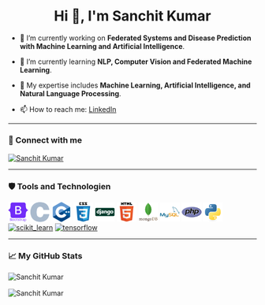 <h1 align="center">Hi 👋, I'm Sanchit Kumar</h1>

- 🔭 I’m currently working on **Federated Systems and Disease Prediction with Machine Learning and Artificial Intelligence**.

- 🌱 I’m currently learning **NLP, Computer Vision and Federated Machine Learning**.

- 🏹 My expertise includes **Machine Learning, Artificial Intelligence, and Natural Language Processing**.

- 📫 How to reach me: [LinkedIn](https://www.linkedin.com/in/sanchit-kumar-0952a616a/)

---

<h3 align="left">🤝 Connect with me</h3>

<p align="left">
  <a href="https://linkedin.com/in/sanchit-kumar-0952a616a" target="_blank"><img align="center" src="https://cdn.jsdelivr.net/npm/simple-icons@3.0.1/icons/linkedin.svg" alt="Sanchit Kumar" height="30" width="40" /></a>
</p>

---

<h3 align="left">🛡 Tools and Technologien</h3>

<p align="left">
  <a href="https://getbootstrap.com" target="_blank"><img src="https://raw.githubusercontent.com/devicons/devicon/master/icons/bootstrap/bootstrap-plain-wordmark.svg" alt="bootstrap" width="40" height="40"/></a> 
  <a href="https://www.cprogramming.com/" target="_blank"><img src="https://raw.githubusercontent.com/devicons/devicon/master/icons/c/c-original.svg" alt="c" width="40" height="40"/></a> 
  <a href="https://www.w3schools.com/cpp/" target="_blank"><img src="https://raw.githubusercontent.com/devicons/devicon/master/icons/cplusplus/cplusplus-original.svg" alt="cplusplus" width="40" height="40"/></a> 
  <a href="https://www.w3schools.com/css/" target="_blank"><img src="https://raw.githubusercontent.com/devicons/devicon/master/icons/css3/css3-original-wordmark.svg" alt="css3" width="40" height="40"/></a> 
  <a href="https://www.djangoproject.com/" target="_blank"><img src="https://raw.githubusercontent.com/devicons/devicon/master/icons/django/django-original.svg" alt="django" width="40" height="40"/></a> 
  <a href="https://www.w3.org/html/" target="_blank"><img src="https://raw.githubusercontent.com/devicons/devicon/master/icons/html5/html5-original-wordmark.svg" alt="html5" width="40" height="40"/></a> 
  <a href="https://www.mongodb.com/" target="_blank"><img src="https://raw.githubusercontent.com/devicons/devicon/master/icons/mongodb/mongodb-original-wordmark.svg" alt="mongodb" width="40" height="40"/></a> 
  <a href="https://www.mysql.com/" target="_blank"><img src="https://raw.githubusercontent.com/devicons/devicon/master/icons/mysql/mysql-original-wordmark.svg" alt="mysql" width="40" height="40"/></a> 
  <a href="https://www.php.net" target="_blank"><img src="https://raw.githubusercontent.com/devicons/devicon/master/icons/php/php-original.svg" alt="php" width="40" height="40"/></a> 
  <a href="https://www.python.org/" target="_blank"><img src="https://raw.githubusercontent.com/devicons/devicon/master/icons/python/python-original.svg" alt="python" width="40" height="40"/></a> 
  <a href="https://scikit-learn.org/" target="_blank"><img src="https://upload.wikimedia.org/wikipedia/commons/0/05/Scikit_learn_logo_small.svg" alt="scikit_learn" width="40" height="40"/></a> 
  <a href="https://www.tensorflow.org/" target="_blank"><img src="https://www.vectorlogo.zone/logos/tensorflow/tensorflow-icon.svg" alt="tensorflow" width="40" height="40"/></a> 
</p>

---

<h3 align="left">📈 My GitHub Stats</h3>

<p><img align="center" src="https://github-readme-stats.vercel.app/api/top-langs?username=sanchit-22&show_icons=false&locale=en&layout=compact" alt="Sanchit Kumar" /></p>

<p><img align="center" src="https://github-readme-streak-stats.herokuapp.com/?user=sanchit-22&" alt="Sanchit Kumar" /></p>
